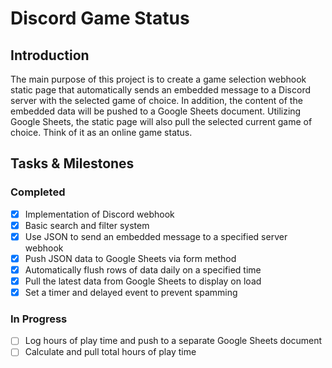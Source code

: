 # Discord Game Status
## Introduction

The main purpose of this project is to create a game selection webhook static page that automatically sends an embedded message to a Discord server with the selected game of choice. In addition, the content of the embedded data will be pushed to a Google Sheets document. Utilizing Google Sheets, the static page will also pull the selected current game of choice. Think of it as an online game status.

## Tasks & Milestones

### Completed

- [x] Implementation of Discord webhook
- [x] Basic search and filter system
- [x] Use JSON to send an embedded message to a specified server webhook
- [x] Push JSON data to Google Sheets via form method
- [x] Automatically flush rows of data daily on a specified time
- [x] Pull the latest data from Google Sheets to display on load
- [x] Set a timer and delayed event to prevent spamming

### In Progress

- [ ] Log hours of play time and push to a separate Google Sheets document
- [ ] Calculate and pull total hours of play time
